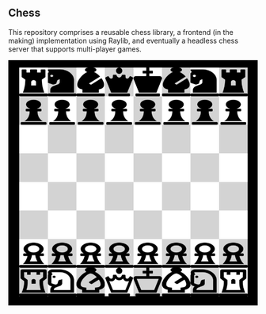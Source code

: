 ## Chess

This repository comprises a reusable chess library, a frontend (in the making) implementation using Raylib, and eventually a headless chess server that supports multi-player games.

![Shows the view mapping raylib rectangle drawing offsets](./interface.png)
